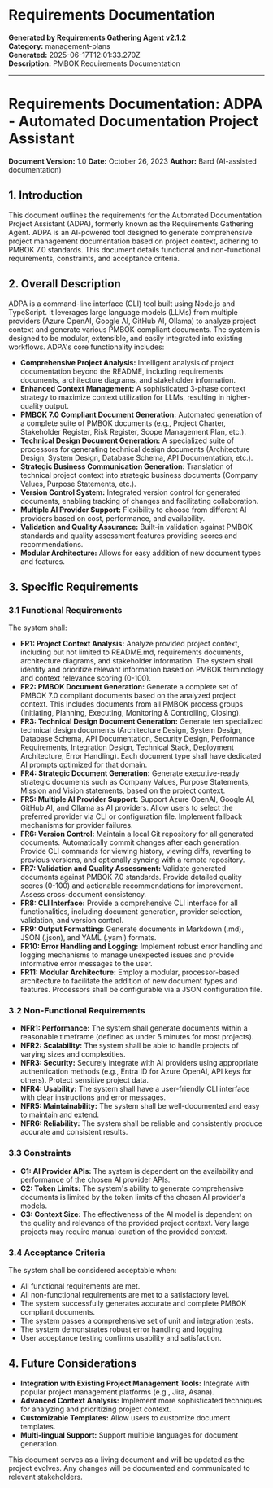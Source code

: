 # Requirements Documentation

**Generated by Requirements Gathering Agent v2.1.2**  
**Category:** management-plans  
**Generated:** 2025-06-17T12:01:33.270Z  
**Description:** PMBOK Requirements Documentation

---

# Requirements Documentation: ADPA - Automated Documentation Project Assistant

**Document Version:** 1.0
**Date:** October 26, 2023
**Author:** Bard (AI-assisted documentation)


## 1. Introduction

This document outlines the requirements for the Automated Documentation Project Assistant (ADPA), formerly known as the Requirements Gathering Agent.  ADPA is an AI-powered tool designed to generate comprehensive project management documentation based on project context, adhering to PMBOK 7.0 standards.  This document details functional and non-functional requirements,  constraints, and acceptance criteria.

## 2. Overall Description

ADPA is a command-line interface (CLI) tool built using Node.js and TypeScript. It leverages large language models (LLMs) from multiple providers (Azure OpenAI, Google AI, GitHub AI, Ollama) to analyze project context and generate various PMBOK-compliant documents.  The system is designed to be modular, extensible, and easily integrated into existing workflows.  ADPA's core functionality includes:

* **Comprehensive Project Analysis:** Intelligent analysis of project documentation beyond the README, including requirements documents, architecture diagrams, and stakeholder information.
* **Enhanced Context Management:** A sophisticated 3-phase context strategy to maximize context utilization for LLMs, resulting in higher-quality output.
* **PMBOK 7.0 Compliant Document Generation:** Automated generation of a complete suite of PMBOK documents (e.g., Project Charter, Stakeholder Register, Risk Register, Scope Management Plan, etc.).
* **Technical Design Document Generation:**  A specialized suite of processors for generating technical design documents (Architecture Design, System Design, Database Schema, API Documentation, etc.).
* **Strategic Business Communication Generation:**  Translation of technical project context into strategic business documents (Company Values, Purpose Statements, etc.).
* **Version Control System:** Integrated version control for generated documents, enabling tracking of changes and facilitating collaboration.
* **Multiple AI Provider Support:**  Flexibility to choose from different AI providers based on cost, performance, and availability.
* **Validation and Quality Assurance:**  Built-in validation against PMBOK standards and quality assessment features providing scores and recommendations.
* **Modular Architecture:**  Allows for easy addition of new document types and features.

## 3. Specific Requirements

### 3.1 Functional Requirements

The system shall:

* **FR1: Project Context Analysis:** Analyze provided project context, including but not limited to README.md, requirements documents, architecture diagrams, and stakeholder information.  The system shall identify and prioritize relevant information based on PMBOK terminology and context relevance scoring (0-100).
* **FR2: PMBOK Document Generation:** Generate a complete set of PMBOK 7.0 compliant documents based on the analyzed project context.  This includes documents from all PMBOK process groups (Initiating, Planning, Executing, Monitoring & Controlling, Closing).
* **FR3: Technical Design Document Generation:** Generate ten specialized technical design documents (Architecture Design, System Design, Database Schema, API Documentation, Security Design, Performance Requirements, Integration Design, Technical Stack, Deployment Architecture, Error Handling). Each document type shall have dedicated AI prompts optimized for that domain.
* **FR4: Strategic Document Generation:** Generate executive-ready strategic documents such as Company Values, Purpose Statements, Mission and Vision statements, based on the project context.
* **FR5: Multiple AI Provider Support:**  Support Azure OpenAI, Google AI, GitHub AI, and Ollama as AI providers.  Allow users to select the preferred provider via CLI or configuration file.  Implement fallback mechanisms for provider failures.
* **FR6:  Version Control:** Maintain a local Git repository for all generated documents. Automatically commit changes after each generation.  Provide CLI commands for viewing history, viewing diffs, reverting to previous versions, and optionally syncing with a remote repository.
* **FR7:  Validation and Quality Assessment:** Validate generated documents against PMBOK 7.0 standards. Provide detailed quality scores (0-100) and actionable recommendations for improvement.  Assess cross-document consistency.
* **FR8: CLI Interface:** Provide a comprehensive CLI interface for all functionalities, including document generation, provider selection, validation, and version control.
* **FR9:  Output Formatting:**  Generate documents in Markdown (.md), JSON (.json), and YAML (.yaml) formats.
* **FR10:  Error Handling and Logging:** Implement robust error handling and logging mechanisms to manage unexpected issues and provide informative error messages to the user.
* **FR11:  Modular Architecture:**  Employ a modular, processor-based architecture to facilitate the addition of new document types and features.  Processors shall be configurable via a JSON configuration file.

### 3.2 Non-Functional Requirements

* **NFR1: Performance:** The system shall generate documents within a reasonable timeframe (defined as under 5 minutes for most projects).
* **NFR2: Scalability:** The system shall be able to handle projects of varying sizes and complexities.
* **NFR3: Security:**  Securely integrate with AI providers using appropriate authentication methods (e.g., Entra ID for Azure OpenAI, API keys for others). Protect sensitive project data.
* **NFR4: Usability:** The system shall have a user-friendly CLI interface with clear instructions and error messages.
* **NFR5: Maintainability:** The system shall be well-documented and easy to maintain and extend.
* **NFR6: Reliability:** The system shall be reliable and consistently produce accurate and consistent results.


### 3.3 Constraints

* **C1:  AI Provider APIs:** The system is dependent on the availability and performance of the chosen AI provider APIs.
* **C2:  Token Limits:** The system's ability to generate comprehensive documents is limited by the token limits of the chosen AI provider's models.
* **C3:  Context Size:**  The effectiveness of the AI model is dependent on the quality and relevance of the provided project context.  Very large projects may require manual curation of the provided context.


### 3.4 Acceptance Criteria

The system shall be considered acceptable when:

* All functional requirements are met.
* All non-functional requirements are met to a satisfactory level.
* The system successfully generates accurate and complete PMBOK compliant documents.
* The system passes a comprehensive set of unit and integration tests.
* The system demonstrates robust error handling and logging.
* User acceptance testing confirms usability and satisfaction.


## 4. Future Considerations

* **Integration with Existing Project Management Tools:** Integrate with popular project management platforms (e.g., Jira, Asana).
* **Advanced Context Analysis:** Implement more sophisticated techniques for analyzing and prioritizing project context.
* **Customizable Templates:** Allow users to customize document templates.
* **Multi-lingual Support:** Support multiple languages for document generation.


This document serves as a living document and will be updated as the project evolves.  Any changes will be documented and communicated to relevant stakeholders.
